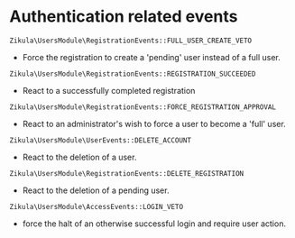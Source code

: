 # Authentication related events

`Zikula\UsersModule\RegistrationEvents::FULL_USER_CREATE_VETO`

- Force the registration to create a 'pending' user instead of a full user.

`Zikula\UsersModule\RegistrationEvents::REGISTRATION_SUCCEEDED`

- React to a successfully completed registration

`Zikula\UsersModule\RegistrationEvents::FORCE_REGISTRATION_APPROVAL`

- React to an administrator's wish to force a user to become a 'full' user.

`Zikula\UsersModule\UserEvents::DELETE_ACCOUNT`

- React to the deletion of a user.

`Zikula\UsersModule\RegistrationEvents::DELETE_REGISTRATION`

- React to the deletion of a pending user.

`Zikula\UsersModule\AccessEvents::LOGIN_VETO`

- force the halt of an otherwise successful login and require user action.
